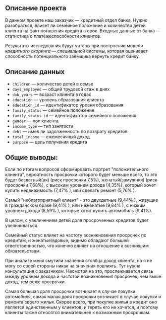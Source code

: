 ## **Описание проекта**

В данном проекте наш заказчик — кредитный отдел банка. Нужно разобраться, влияет ли семейное положение и количество детей клиента на факт погашения кредита в срок. Входные данные от банка — статистика о платёжеспособности клиентов.

Результаты исследования будут учтены при построении модели *кредитного скоринга* — специальной системы, которая оценивает способность потенциального заёмщика вернуть кредит банку.



## Описание данных

- `children` *—* количество детей в семье
- `days_employed` — общий трудовой стаж в днях
- `dob_years` — возраст клиента в годах
- `education` — уровень образования клиента
- `education_id` — идентификатор уровня образования
- `family_status` — семейное положение
- `family_status_id` — идентификатор семейного положения
- `gender` — пол клиента
- `income_type` — тип занятости
- `debt` — имел ли задолженность по возврату кредитов
- `total_income` — ежемесячный доход
- `purpose` — цель получения кредита

## Общие выводы:

Если по итогам вопросов сформировать портрет "положительного клиента", вероятность просрочки которого будет меньше всего, то это будет бездетный(ая) (риск просрочки 7,5%), женатый(замужняя) (риск просрочки 7,68%), с высоким уровнем дохода (4,35%), который хочет купить недвижимость (7,47% ), или сделать ремонт (5,76% ).

Самый "неблагоприятный клиент" - это двухдетные (9,44% ), живущие в гражданском браке (9,41% ), или неженатые (9,84% ), с низким уровнем дохода (8,59% ), которые хотят купить автомобиль (9,41%).

В целом, с увеличением детей доля просроченных кредитов будет увеличиваться.

Семейный статус влияет на частоту возникновения просрочек по кредитам, и женатые/вдовые, видимо обладают большей ответственностью, что конечно влияет на отношение к возникшим обязательствам.

При анализе меня смутили значения столбца доход клиента, но я не могу со своей стороны никак на значения повлиять. Тут нужна консультация с заказчиком. Несмотря на это, прослеживается связь между уровнем дохода и частотой возникновения просрочек, чем выше доход, тем реже просрочки.

Самая большая доля просрочки возникает в случае покупки автомобиля, самая малая доля просрочки возникает в случае покупки и ремонта своего жилья. Скорее всего, при покупке жилья в кредит оно является единственным у клиентов, и терять его не хочется, и поэтому клиенты также относятся внимательнее к возможным просрочкам.
